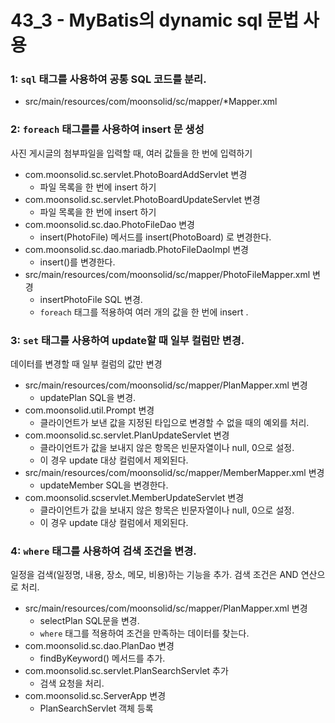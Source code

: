 # 43_3 - MyBatis의 dynamic sql 문법 사용



### 1: `sql` 태그를 사용하여 공통 SQL 코드를 분리.

- src/main/resources/com/moonsolid/sc/mapper/*Mapper.xml
  
### 2: `foreach` 태그를를 사용하여 insert 문 생성

사진 게시글의 첨부파일을 입력할 때, 여러 값들을 한 번에 입력하기 

- com.moonsolid.sc.servlet.PhotoBoardAddServlet 변경
  - 파일 목록을 한 번에 insert 하기
- com.moonsolid.sc.servlet.PhotoBoardUpdateServlet 변경
  - 파일 목록을 한 번에 insert 하기  
- com.moonsolid.sc.dao.PhotoFileDao 변경
  - insert(PhotoFile) 메서드를 insert(PhotoBoard) 로 변경한다.
- com.moonsolid.sc.dao.mariadb.PhotoFileDaoImpl 변경
  - insert()를 변경한다.
- src/main/resources/com/moonsolid/sc/mapper/PhotoFileMapper.xml 변경
  - insertPhotoFile SQL 변경.
  - `foreach` 태그를 적용하여 여러 개의 값을 한 번에 insert .
  
### 3: `set` 태그를 사용하여 update할 때 일부 컬럼만 변경.

데이터를 변경할 때 일부 컬럼의 값만 변경

- src/main/resources/com/moonsolid/sc/mapper/PlanMapper.xml 변경
  - updatePlan SQL을 변경.
- com.moonsolid.util.Prompt 변경
  - 클라이언트가 보낸 값을 지정된 타입으로 변경할 수 없을 때의 예외를 처리.
- com.moonsolid.sc.servlet.PlanUpdateServlet 변경
  - 클라이언트가 값을 보내지 않은 항목은 빈문자열이나 null, 0으로 설정.
  - 이 경우 update 대상 컬럼에서 제외된다.
- src/main/resources/com/moonsolid/sc/mapper/MemberMapper.xml 변경
  - updateMember SQL을 변경한다.
- com.moonsolid.scservlet.MemberUpdateServlet 변경
  - 클라이언트가 값을 보내지 않은 항목은 빈문자열이나 null, 0으로 설정.
  - 이 경우 update 대상 컬럼에서 제외된다.
  
### 4: `where` 태그를 사용하여 검색 조건을 변경. 

일정을 검색(일정명, 내용, 장소, 메모, 비용)하는 기능을 추가.
검색 조건은 AND 연산으로 처리.

- src/main/resources/com/moonsolid/sc/mapper/PlanMapper.xml 변경
  - selectPlan SQL문을 변경.
  - `where` 태그를 적용하여 조건을 만족하는 데이터를 찾는다. 
- com.moonsolid.sc.dao.PlanDao 변경
  - findByKeyword() 메서드를 추가.
- com.moonsolid.sc.servlet.PlanSearchServlet 추가 
  - 검색 요청을 처리.
- com.moonsolid.sc.ServerApp 변경
  - PlanSearchServlet 객체 등록 





  

  

  

  